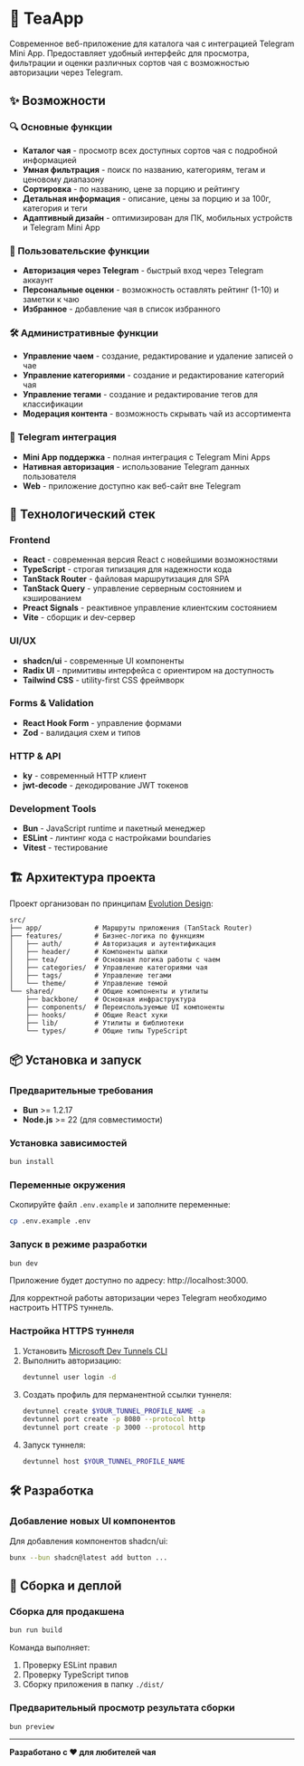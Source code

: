# 🍃 TeaApp

Современное веб-приложение для каталога чая с интеграцией Telegram Mini App. Предоставляет удобный интерфейс для просмотра, фильтрации и оценки различных сортов чая с возможностью авторизации через Telegram.

## ✨ Возможности

### 🔍 Основные функции
- **Каталог чая** - просмотр всех доступных сортов чая с подробной информацией
- **Умная фильтрация** - поиск по названию, категориям, тегам и ценовому диапазону
- **Сортировка** - по названию, цене за порцию и рейтингу
- **Детальная информация** - описание, цены за порцию и за 100г, категория и теги
- **Адаптивный дизайн** - оптимизирован для ПК, мобильных устройств и Telegram Mini App

### 👤 Пользовательские функции
- **Авторизация через Telegram** - быстрый вход через Telegram аккаунт
- **Персональные оценки** - возможность оставлять рейтинг (1-10) и заметки к чаю
- **Избранное** - добавление чая в список избранного

### 🛠 Административные функции
- **Управление чаем** - создание, редактирование и удаление записей о чае
- **Управление категориями** - создание и редактирование категорий чая
- **Управление тегами** - создание и редактирование тегов для классификации
- **Модерация контента** - возможность скрывать чай из ассортимента

### 📱 Telegram интеграция
- **Mini App поддержка** - полная интеграция с Telegram Mini Apps
- **Нативная авторизация** - использование Telegram данных пользователя
- **Web** - приложение доступно как веб-сайт вне Telegram

## 🚀 Технологический стек

### Frontend
- **React** - современная версия React с новейшими возможностями
- **TypeScript** - строгая типизация для надежности кода
- **TanStack Router** - файловая маршрутизация для SPA
- **TanStack Query** - управление серверным состоянием и кэшированием
- **Preact Signals** - реактивное управление клиентским состоянием
- **Vite** - сборщик и dev-сервер

### UI/UX
- **shadcn/ui** - современные UI компоненты
- **Radix UI** - примитивы интерфейса с ориентиром на доступность
- **Tailwind CSS** - utility-first CSS фреймворк

### Forms & Validation
- **React Hook Form** - управление формами
- **Zod** - валидация схем и типов

### HTTP & API
- **ky** - современный HTTP клиент
- **jwt-decode** - декодирование JWT токенов

### Development Tools
- **Bun** - JavaScript runtime и пакетный менеджер
- **ESLint** - линтинг кода с настройками boundaries
- **Vitest** - тестирование

## 🏗 Архитектура проекта

Проект организован по принципам [Evolution Design](https://ed.evocomm.space/):

```
src/
├── app/             # Маршруты приложения (TanStack Router)
├── features/        # Бизнес-логика по функциям
│   ├── auth/        # Авторизация и аутентификация
│   ├── header/      # Компоненты шапки
│   ├── tea/         # Основная логика работы с чаем
│   ├── categories/  # Управление категориями чая
│   ├── tags/        # Управление тегами
│   └── theme/       # Управление темой
└── shared/          # Общие компоненты и утилиты
    ├── backbone/    # Основная инфраструктура
    ├── components/  # Переиспользуемые UI компоненты
    ├── hooks/       # Общие React хуки
    ├── lib/         # Утилиты и библиотеки
    └── types/       # Общие типы TypeScript
```

## 📦 Установка и запуск

### Предварительные требования
- **Bun** >= 1.2.17
- **Node.js** >= 22 (для совместимости)

### Установка зависимостей
```bash
bun install
```

### Переменные окружения
Скопируйте файл `.env.example` и заполните переменные:
```bash
cp .env.example .env
```

### Запуск в режиме разработки
```bash
bun dev
```
Приложение будет доступно по адресу: http://localhost:3000.

Для корректной работы авторизации через Telegram необходимо настроить HTTPS туннель.

### Настройка HTTPS туннеля

1. Установить [Microsoft Dev Tunnels CLI](https://learn.microsoft.com/en-us/azure/developer/dev-tunnels/get-started)
2. Выполнить авторизацию:
    ```bash
    devtunnel user login -d
    ```
3. Создать профиль для перманентной ссылки туннеля:
   ```bash
   devtunnel create $YOUR_TUNNEL_PROFILE_NAME -a
   devtunnel port create -p 8080 --protocol http
   devtunnel port create -p 3000 --protocol http 
   ```
4. Запуск туннеля:
   ```bash
   devtunnel host $YOUR_TUNNEL_PROFILE_NAME
   ```

## 🛠 Разработка

### Добавление новых UI компонентов
Для добавления компонентов shadcn/ui:
```bash
bunx --bun shadcn@latest add button ...
```

## 🚢 Сборка и деплой

### Сборка для продакшена
```bash
bun run build
```

Команда выполняет:
1. Проверку ESLint правил
2. Проверку TypeScript типов
3. Сборку приложения в папку `./dist/`

### Предварительный просмотр результата сборки
```bash
bun preview
```

---

**Разработано с ❤️ для любителей чая**
